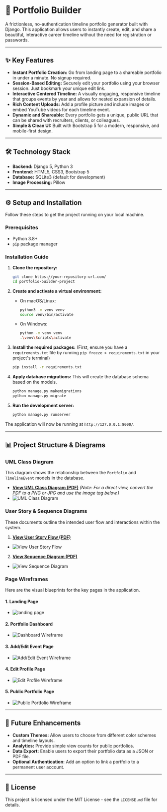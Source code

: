 # 🚀 Portfolio Builder

A frictionless, no-authentication timeline portfolio generator built with Django. This application allows users to instantly create, edit, and share a beautiful, interactive career timeline without the need for registration or passwords.

---

## ✨ Key Features

*   **Instant Portfolio Creation:** Go from landing page to a shareable portfolio in under a minute. No signup required.
*   **Session-Based Editing:** Securely edit your portfolio using your browser session. Just bookmark your unique edit link.
*   **Interactive Centered Timeline:** A visually engaging, responsive timeline that groups events by year and allows for nested expansion of details.
*   **Rich Content Uploads:** Add a profile picture and include images or embed YouTube videos for each timeline event.
*   **Dynamic and Shareable:** Every portfolio gets a unique, public URL that can be shared with recruiters, clients, or colleagues.
*   **Simple & Clean UI:** Built with Bootstrap 5 for a modern, responsive, and mobile-first design.

---

## 🛠️ Technology Stack

*   **Backend:** Django 5, Python 3
*   **Frontend:** HTML5, CSS3, Bootstrap 5
*   **Database:** SQLite3 (default for development)
*   **Image Processing:** Pillow

---

## ⚙️ Setup and Installation

Follow these steps to get the project running on your local machine.

### Prerequisites

*   Python 3.8+
*   `pip` package manager

### Installation Guide

1.  **Clone the repository:**
    ```bash
    git clone https://your-repository-url.com/
    cd portfolio-builder-project
    ```

2.  **Create and activate a virtual environment:**
    *   On macOS/Linux:
        ```bash
        python3 -m venv venv
        source venv/bin/activate
        ```
    *   On Windows:
        ```bash
        python -m venv venv
        .\venv\Scripts\activate
        ```

3.  **Install the required packages:**
    (First, ensure you have a `requirements.txt` file by running `pip freeze > requirements.txt` in your project's terminal)
    ```bash
    pip install -r requirements.txt
    ```

4.  **Apply database migrations:**
    This will create the database schema based on the models.
    ```bash
    python manage.py makemigrations
    python manage.py migrate
    ```

5.  **Run the development server:**
    ```bash
    python manage.py runserver
    ```

The application will now be running at `http://127.0.0.1:8000/`.

---

## 📊 Project Structure & Diagrams

### UML Class Diagram

This diagram shows the relationship between the `Portfolio` and `TimelineEvent` models in the database.

*   **[View UML Class Diagram (PDF)](/assets/pdfs/UML%20Digram.pdf)**
    *(Note: For a direct view, convert the PDF to a PNG or JPG and use the image tag below.)*
*   ![UML Class Diagram](/assets/images/UML%20Digram-1.jpg)

### User Story & Sequence Diagrams

These documents outline the intended user flow and interactions within the system.

1.  **[View User Story Flow (PDF)](/assets/pdfs/1.%20Sequence%20Diagram%20Create%20a%20New%20Portfolio.pdf)**
*   ![View User Story Flow](/assets/images/1.%20Sequence%20Diagram%20Create%20a%20New%20Portfolio-1.jpg)

2.  **[View Sequence Diagram (PDF)](/assets/pdfs/2.%20Sequence%20Diagram%20Add%20a%20Timeline%20Event%20with%20an%20Image.pdf)**
*   ![View Sequence Diagram](/assets/images/2.%20Sequence%20Diagram%20Add%20a%20Timeline%20Event%20with%20an%20Image-1.jpg)


### Page Wireframes

Here are the visual blueprints for the key pages in the application.

#### 1. Landing Page
*   ![landing page](/assets/images/wireframe-landing.png)

#### 2. Portfolio Dashboard
*   ![Dashboard Wireframe](/assets/images/wireframe-dashboard.png)

#### 3. Add/Edit Event Page
*   ![Add/Edit Event Wireframe](/assets/images/wireframe-event-form.png)

#### 4. Edit Profile Page
*   ![Edit Profile Wireframe](/assets/images/wireframe-profile-form.png)

#### 5. Public Portfolio Page
*   ![Public Portfolio Wireframe](/assets/images/wireframe-public-portfolio.png)

---

## 🔮 Future Enhancements

*   **Custom Themes:** Allow users to choose from different color schemes and timeline layouts.
*   **Analytics:** Provide simple view counts for public portfolios.
*   **Data Export:** Enable users to export their portfolio data as a JSON or PDF file.
*   **Optional Authentication:** Add an option to link a portfolio to a permanent user account.

---

## 📄 License

This project is licensed under the MIT License - see the `LICENSE.md` file for details.
